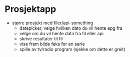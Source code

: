 # Prosjektapp

- større prosjekt med filer/api-something
    - datepicker, velge hvilken dato du vil hente epg fra
    - velge om du vil hente data fra fil eller api
    - skrive resultater til fil
    - vise fram bilde feks for en serie
    - spille av tv/radio program (sjekke om dette er greit)
